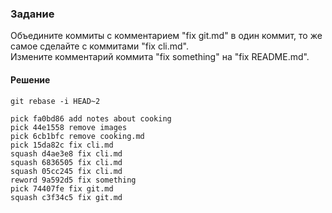### Задание
Объедините коммиты с комментарием "fix git.md" в один коммит, то же самое сделайте с коммитами "fix cli.md".\
Измените комментарий коммита "fix something" на "fix README.md".

#### Решение
```git rebase -i HEAD~2```

```
pick fa0bd86 add notes about cooking
pick 44e1558 remove images
pick 6cb1bfc remove cooking.md
pick 15da82c fix cli.md
squash d4ae3e8 fix cli.md
squash 6836505 fix cli.md
squash 05cc245 fix cli.md
reword 9a592d5 fix something
pick 74407fe fix git.md
squash c3f34c5 fix git.md
```